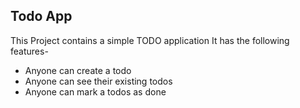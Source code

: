 ## Todo App

This Project contains a simple  TODO application
It has the following features-

- Anyone can create a todo
- Anyone can see their existing todos
- Anyone can mark a todos as done